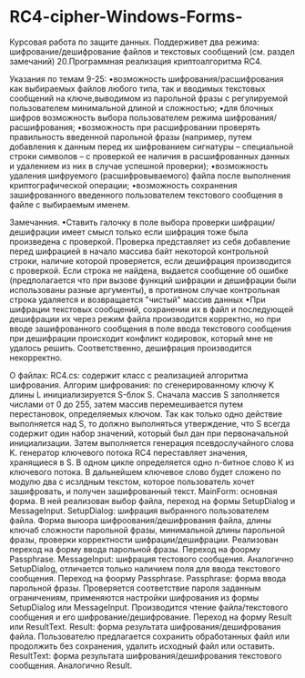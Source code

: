 # RC4-cipher-Windows-Forms-
Курсовая работа по защите данных. Поддерживет два режима: шифрование/дешифрование файлов и текстовых сообщений (см. раздел замечаний)
20.Программная реализация криптоалгоритма RC4.

  Указания по темам 9-25: 
    •возможность шифрования/расшифрования как выбираемых файлов любого типа, так и вводимых текстовых сообщений на ключе,выводимом из парольной фразы с регулируемой пользователем минимальной длиной и сложностью;
    •для блочных шифров возможность выбора пользователем режима шифрования/расшифрования;
    •возможность при расшифровании проверять правильность введенной парольной фразы (например, путем добавления к данным перед их шифрованием сигнатуры – специальной строки символов – с проверкой ее наличия в расшифрованных       данных и удалением из них в случае успешной проверки);
    •возможность удаления шифруемого (расшифровываемого) файла после выполнения криптографической операции;
    •возможность сохранения зашифрованного введенного пользователем текстового сообщения в файле с выбираемым именем.
    
  Замечанния.
    •Ставить галочку в поле выбора проверки шифрации/дешифрации имеет смысл только если шифрация тоже была произведена с проверкой. Проверка представляет из себя добавление перед шифрацией в начало массива байт некоторой контрольной строки, наличие которой проверяется, если дешифрация производится с проверкой. Если строка не найдена, выдается сообщение об ошибке (предполагается что при вызове функций шифрации и дешифрации были использованы разные аргументы),  в противном случае контрольная строка удаляется и возвращается "чистый" массив данных 
    •При шифрации текстовых сообщений, сохранении их в файл и последующей дешифрации их через режим файла производится корректно, но при вводе зашифрованного сообщения в поле ввода текстового сообщения при дешифрации происходит конфликт кодировок, который мне не удалось решить. Соответственно, дешифрация производится некорректно.
    
О файлах:
RC4.cs: содержит класс с реализацией алгоритма шифрования. Алгорим шифрования: по сгенерированному ключу K длины L инициализируется S-блок S. Сначала массив S заполняется числами от 0 до 255, затем массив перемешивается путем перестановок, определяемых ключом. Так как только одно действие выполняется над S, то должно выполняться утверждение, что S всегда содержит один набор значений, который был дан при первоначальной инициализации. Затем выполняется генерация псевдослучайного слова K. генератор ключевого потока RC4 переставляет значения, хранящиеся в S. В одном цикле определяется одно n-битное слово К из ключевого потока. В дальнейшем ключевое слово будет сложено по модулю два с исзлдным текстом, которое пользователь хочет зашифровать, и получен зашифрованный текст.
MainForm: основная форма. В ней реализован выбор файла, переход на формы SetupDialog и MessageInput.
SetupDialog: шифрация выбранного пользователем файла. Форма выюора шифроования/дешифрования файла, длины ключаб сложности парольной фразы, минимальной длины парольной фразы, проверки корректности шифрации/дешифрации. Реализован переход на форму ввода парольной фразы. Переход на фоорму Passphrase.
MessageInput: шифрация тестового сообщения. Аналогично SetupDialog, отличается только наличием поля для ввода текстового сообщения. Переход на фоорму Passphrase.
Passphrase: форма ввода парольной фразы. Проверяется соответствие пароля заданным ограничениям, применяются настройки шифрования из формы SetupDialog или MessageInput. Производится чтение файла/текстового сообщения и его шифрование/дешифрование. Переход на форму Result или ResultText.
Result: форма результата шифрования/дешифрования файла. Пользователю предлагается сохранить обработанных файл или продолжить без сохранения, удалить исходный файл или оставить.
ResultText: форма результата шифрования/дешифрования текстового сообщения. Аналогично Result.
